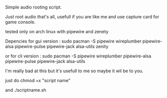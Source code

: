 Simple audio rooting script.

Just root audio that's all, usefull if you are like me and use capture card for game console.

tested only on arch linux with pipewire and zenety

Depencies for gui version : sudo pacman -S pipewire wireplumber pipewire-alsa pipewire-pulse pipewire-jack alsa-utils zenity

or for cli version : sudo pacman -S pipewire wireplumber pipewire-alsa pipewire-pulse pipewire-jack alsa-utils

I'm really bad at this but it's usefull to me so maybe it wil be to you.

just do chmod +x "script name"  

and ./scriptname.sh
